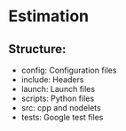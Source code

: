 # Estimation

## Structure:
 * config: Configuration files
 * include: Headers
 * launch: Launch files 
 * scripts: Python files
 * src: cpp and nodelets
 * tests: Google test files 
